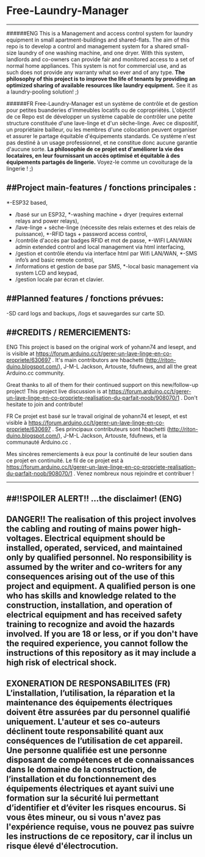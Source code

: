 # Free-Laundry-Manager
----------------------
######ENG
This is a Management and access control system for laundry equipment in small apartment-buildings and shared-flats.
The aim of this repo is to develop a control and management system for a shared small-size laundry of one washing machine, and one dryer.
With this system, landlords and co-owners can provide fair and monitored access to a set of normal home appliances.
This system is not for commercial use, and as such does not provide any warranty what so ever and of any type.
**The philosophy of this project is to improve the life of tenants by providing an optimized sharing of available resources like laundry equipment.**
See it as a laundry-pooling solution! ;)

######FR
Free-Laundry-Manager est un système de contrôle et de gestion pour petites buanderies d'immeubles locatifs ou de copropriétés.
L'objectif de ce Repo est de développer un  système capable de contrôler une petite structure constituée d'une lave-linge et d'un sèche-linge.
Avec ce dispositif, un propriétaire bailleur, ou les membres d'une colocation peuvent organiser et assurer le partage équitable d'équipements standards.
Ce système n'est pas destiné à un usage professionnel, et ne constitue donc aucune garantie d'aucune sorte.
**La philosophie de ce projet est d'améliorer la vie des locataires, en leur fournissant un accès optimisé et équitable à des équipements partagés de lingerie.**
Voyez-le comme un covoiturage de la lingerie ! ;)

##Project main-features / fonctions principales :
----------------------------------------------
*-ESP32 based,
* /basé sur un ESP32,
*-washing machine + dryer (requires external relays and power relays),
* /lave-linge + sèche-linge (nécessite des relais externes et des relais de puissance),
*-RFID tags + password access control,
* /contrôle d'accès par badges RFID et mot de passe,
*-WIFI LAN/WAN admin extended control and local management via html interfacing,
* /gestion et contrôle étendu via interface html par Wifi LAN/WAN,
*-SMS info’s and basic remote control,
* /informations et gestion de base par SMS,
*-local basic management via system LCD and keypad,
* /gestion locale par écran et clavier.

##Planned features / fonctions prévues:
-------------------------------------
-SD card logs and backups,
 /logs et sauvegardes sur carte SD.

##CREDITS / REMERCIEMENTS:
-----------------------
ENG
This project is based on the original work of yohann74 and lesept, and is visible at https://forum.arduino.cc/t/gerer-un-lave-linge-en-co-propriete/630697 .
It's main contributors are hbachetti (http://riton-duino.blogspot.com/), J-M-L Jackson, Artouste, fdufnews, and all the great Arduino.cc community.

Great thanks to all of them for their continued support on this new/follow-up project!
This project live discussion is at https://forum.arduino.cc/t/gerer-un-lave-linge-en-co-propriete-realisation-du-parfait-noob/908070/1 .
Don't hesitate to join and contribute!

FR
Ce projet est basé sur le travail original de yohann74 et lesept, et est visible à https://forum.arduino.cc/t/gerer-un-lave-linge-en-co-propriete/630697 .
Ses principaux contributeurs sont hbachetti (http://riton-duino.blogspot.com/), J-M-L Jackson, Artouste, fdufnews, et la communauté Arduino.cc .

Mes sincères remerciements à eux pour la continuité de leur soutien dans ce projet en continuité.
Le fil de ce projet est à https://forum.arduino.cc/t/gerer-un-lave-linge-en-co-propriete-realisation-du-parfait-noob/908070/1 .
Venez nombreux nous rejoindre et contribuer !
 
-------------------------------------------------------------------------------------------------------
##!!SPOILER ALERT!! ...the disclaimer! (ENG)
-------------------------------------------------------------------------------------------------------
**DANGER!! The realisation of this project involves the cabling and routing of mains power high-voltages.
Electrical equipment should be installed, operated, serviced, and maintained only by qualified personnel.
No responsibility is assumed by the writer and co-writers for any consequences arising out of the use of this project and equipment.
A qualified person is one who has skills and knowledge related to the construction, installation, and operation of electrical equipment and has received safety training to recognize and avoid the hazards involved.
If you are 18 or less, or if you don't have the required experience, you cannot follow the instructions of this repository
as it may include a high risk of electrical shock.**
-------------------------------------------------------------------------------------------------------
**EXONERATION DE RESPONSABILITES (FR)
L’installation, l’utilisation, la réparation et la maintenance des équipements électriques doivent être assurées par du personnel qualifié uniquement.
L'auteur et ses co-auteurs déclinent toute responsabilité quant aux conséquences de l’utilisation de cet appareil.
Une personne qualifiée est une personne disposant de compétences et de connaissances dans le domaine de la construction, de l’installation et du fonctionnement des équipements électriques et ayant suivi une formation sur la sécurité lui permettant d’identifier et d’éviter les risques encourus.
Si vous êtes mineur, ou si vous n'avez pas l'expérience requise, vous ne pouvez pas suivre les instructions de ce repository, car il inclus un risque élevé d'électrocution.**
-------------------------------------------------------------------------------------------------------

